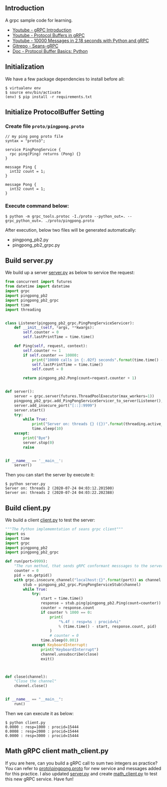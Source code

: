 ## Introduction
A grpc sample code for learning.
* [Youtube - gRPC Introduction](https://www.youtube.com/watch?v=XRXTsQwyZSU)
* [Youtube - Protocol Buffers in gRPC](https://www.youtube.com/watch?v=yfZB2_rT_Pc&list=RDCMUCGWZY-0pONnKmF98dhZy9CQ&index=12)
* [Youtube - 10000 Messages in 2.18 seconds with Python and gRPC](https://www.youtube.com/watch?v=dQK0VLahrDk&list=PLyQnbMWK6HUXFM4csj3VPSdgRadRmyzNv&index=7&t=139s)
* [Gitrepo - Seans-gRPC](https://github.com/Sean-Bradley/Seans-gRPC)
* [Doc - Protocol Buffer Basics: Python](https://developers.google.com/protocol-buffers/docs/pythontutorial)

## Initialization
We have a few package dependencies to install before all:
```console
$ virtualenv env
$ source env/bin/activate
(env) $ pip install -r requirements.txt
```

## Initialize ProtocolBuffer Setting

### Create file `proto/pingpong.proto`
```
// my ping pong proto file
syntax = "proto3";

service PingPongService {
  rpc ping(Ping) returns (Pong) {}
}

message Ping {
  int32 count = 1;
}

message Pong {
  int32 count = 1;
}
```
### Execute command below:
```console
$ python -m grpc_tools.protoc -I./proto --python_out=. --grpc_python_out=. ./proto/pingpong.proto
```
After execution, below two files will be generated automatically:
* pingpong_pb2.py
* pingpong_pb2_grpc.py

## Build server.py
We build up a server [server.py](server.py) as below to service the request:
```python
from concurrent import futures
from datetime import datetime
import grpc
import pingpong_pb2
import pingpong_pb2_grpc
import time
import threading


class Listener(pingpong_pb2_grpc.PingPongServiceServicer):
    def __init__(self, *args, **kwargs):
        self.counter = 0
        self.lastPrintTime = time.time()

    def Ping(self, request, context):
        self.counter += 1
        if self.counter == 10000:
            print("10000 calls in {:.02f} seconds".format(time.time() - self.lastPrintTime))
            self.lastPrintTime = time.time()
            self.count = 0

        return pingpong_pb2.Pong(count=request.counter + 1)


def server():
    server = grpc.server(futures.ThreadPoolExecutor(max_workers=1))
    pingpong_pb2_grpc.add_PingPongServiceServicer_to_server(Listener(), server)
    server.add_insecure_port("[::]:9999")
    server.start()
    try:
        while True:
            print("Server on: threads {} ({})".format(threading.active_count(), datetime.now()))
            time.sleep(10)
    except:
        print("Bye")
        server.stop(0)
        raise


if __name__ == '__main__':
    server()
```
Then you can start the server by execute it:
```console
$ python server.py
Server on: threads 2 (2020-07-24 04:03:12.201500)
Server on: threads 2 (2020-07-24 04:03:22.202388)
```
## Build client.py
We build a client [client.py](client.py) to test the server:
```python
"""The Python implememntation of seans grpc client"""
import os
import time
import grpc
import pingpong_pb2
import pingpong_pb2_grpc

def run(port=9999):
    "The run method, that sends gRPC conformant messsages to the server"
    counter = 0
    pid = os.getpid()
    with grpc.insecure_channel("localhost:{}".format(port)) as channel:
        stub = pingpong_pb2_grpc.PingPongServiceStub(channel)
        while True:
            try:
                start = time.time()
                response = stub.ping(pingpong_pb2.Ping(count=counter))
                counter = response.count
                if counter % 1000 == 0:
                    print(
                        "%.4f : resp=%s : procid=%i"
                        % (time.time() - start, response.count, pid)
                    )
                    # counter = 0
                time.sleep(0.001)
            except KeyboardInterrupt:
                print("KeyboardInterrupt")
                channel.unsubscribe(close)
                exit()



def close(channel):
    "Close the channel"
    channel.close()


if __name__ == "__main__":
    run()
```
Then we can execute it as below:
```console
$ python client.py
0.0000 : resp=1000 : procid=15444
0.0008 : resp=2000 : procid=15444
0.0000 : resp=3000 : procid=15444
```
## Math gRPC client math_client.py
If you are here, can you build a gRPC call to sum two integers as practice? You can refer to [proto\pingpong.proto](proto\pingpong.proto) for new service and messages added for this practice. I also updated [server.py](server.py) and create [math_client.py](math_client.py) to test this new gRPC service. Have fun!
